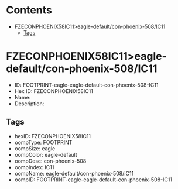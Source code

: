 



Contents
========

* [FZECONPHOENIX58IC11>eagle-default/con-phoenix-508/IC11](#fzeconphoenix58ic11eagle-defaultcon-phoenix-508ic11)
	* [Tags](#tags)

# FZECONPHOENIX58IC11>eagle-default/con-phoenix-508/IC11

- ID: FOOTPRINT-eagle-eagle-default-con-phoenix-508-IC11
- Hex ID: FZECONPHOENIX58IC11
- Name: 
- Description: 

## Tags

- hexID: FZECONPHOENIX58IC11
- oompType: FOOTPRINT
- oompSize: eagle
- oompColor: eagle-default
- oompDesc: con-phoenix-508
- oompIndex: IC11
- oompName: eagle-default/con-phoenix-508/IC11
- oompID: FOOTPRINT-eagle-eagle-default-con-phoenix-508-IC11
